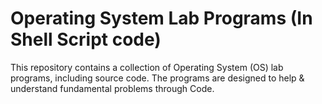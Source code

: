 # Operating System Lab Programs (In Shell Script code)

This repository contains a collection of Operating System (OS) lab programs, including source code. The programs are designed to help & understand fundamental problems through Code.
